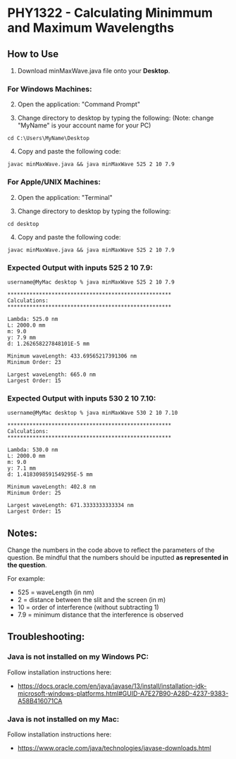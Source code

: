 # PHY1322 - Calculating Minimmum and Maximum Wavelengths

## How to Use

1) Download minMaxWave.java file onto your **Desktop**.

### For Windows Machines:

2) Open the application: "Command Prompt"

3) Change directory to desktop by typing the following:
(Note: change "MyName" is your account name for your PC)

```
cd C:\Users\MyName\Desktop
```

4) Copy and paste the following code:

```
javac minMaxWave.java && java minMaxWave 525 2 10 7.9
```

### For Apple/UNIX Machines:

2) Open the application: "Terminal"

3) Change directory to desktop by typing the following:

```
cd desktop
```

4) Copy and paste the following code:

```
javac minMaxWave.java && java minMaxWave 525 2 10 7.9
```

### Expected Output with inputs 525 2 10 7.9:
```
username@MyMac desktop % java minMaxWave 525 2 10 7.9 

****************************************************
Calculations:
****************************************************

Lambda: 525.0 nm
L: 2000.0 mm
m: 9.0
y: 7.9 mm
d: 1.262658227848101E-5 mm

Minimum waveLength: 433.69565217391306 nm
Minimum Order: 23

Largest waveLength: 665.0 nm
Largest Order: 15
```
### Expected Output with inputs 530 2 10 7.10:
```
username@MyMac desktop % java minMaxWave 530 2 10 7.10

****************************************************
Calculations:
****************************************************

Lambda: 530.0 nm
L: 2000.0 mm
m: 9.0
y: 7.1 mm
d: 1.4183098591549295E-5 mm

Minimum waveLength: 402.8 nm
Minimum Order: 25

Largest waveLength: 671.3333333333334 nm
Largest Order: 15

```


## Notes:

Change the numbers in the code above to reflect the parameters of the question.
Be mindful that the numbers should be inputted **as represented in the question**.

For example:
* 525 = waveLength (in nm)
* 2 = distance between the slit and the screen (in m)
* 10 = order of interference (without subtracting 1)
* 7.9 = minimum distance that the interference is observed

## Troubleshooting:
### Java is not installed on my Windows PC:
Follow installation instructions here:
* https://docs.oracle.com/en/java/javase/13/install/installation-jdk-microsoft-windows-platforms.html#GUID-A7E27B90-A28D-4237-9383-A58B416071CA

### Java is not installed on my Mac:
Follow installation instructions here:
* https://www.oracle.com/java/technologies/javase-downloads.html
